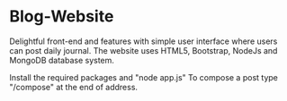 # Blog-Website

Delightful front-end and features with simple user interface where users can post daily journal. 
The website uses HTML5, Bootstrap, NodeJs and MongoDB database system.

Install the required packages and "node app.js" 
To compose a post type "/compose" at the end of address.
